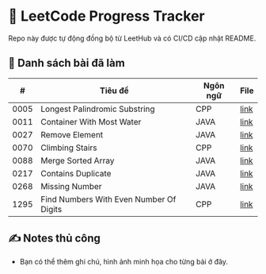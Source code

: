 # 🚀 LeetCode Progress Tracker

Repo này được tự động đồng bộ từ LeetHub và có CI/CD cập nhật README.

## 📂 Danh sách bài đã làm

<!-- TABLE:START -->
| # | Tiêu đề | Ngôn ngữ | File |
|---|----------|----------|------|
| 0005 | Longest Palindromic Substring | CPP | [link](0005-longest-palindromic-substring/0005-longest-palindromic-substring.cpp) |
| 0011 | Container With Most Water | JAVA | [link](0011-container-with-most-water/0011-container-with-most-water.java) |
| 0027 | Remove Element | JAVA | [link](0027-remove-element/0027-remove-element.java) |
| 0070 | Climbing Stairs | CPP | [link](0070-climbing-stairs/0070-climbing-stairs.cpp) |
| 0088 | Merge Sorted Array | JAVA | [link](0088-merge-sorted-array/0088-merge-sorted-array.java) |
| 0217 | Contains Duplicate | JAVA | [link](0217-contains-duplicate/0217-contains-duplicate.java) |
| 0268 | Missing Number | JAVA | [link](0268-missing-number/0268-missing-number.java) |
| 1295 | Find Numbers With Even Number Of Digits | CPP | [link](1295-find-numbers-with-even-number-of-digits/1295-find-numbers-with-even-number-of-digits.cpp) |
<!-- TABLE:END -->

## ✍️ Notes thủ công
- Bạn có thể thêm ghi chú, hình ảnh minh họa cho từng bài ở đây.
